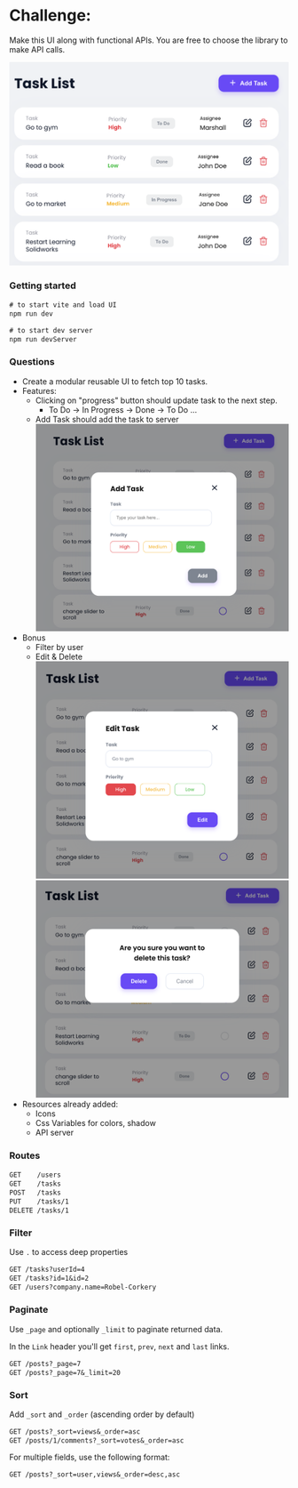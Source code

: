 # Challenge:

Make this UI along with functional APIs. You are free to choose the library to make API calls.

![Challenge](./Objective%20with%20Assignee.png "Challenge")

### Getting started

```shell
# to start vite and load UI
npm run dev
```

```shell
# to start dev server
npm run devServer
```

### Questions

- Create a modular reusable UI to fetch top 10 tasks.
- Features:
  - Clicking on "progress" button should update task to the next step.
    - To Do -> In Progress -> Done -> To Do ...
  - Add Task should add the task to server ![Add](./Add.png "Add")
- Bonus
  - Filter by user
  - Edit & Delete ![Edit](./Edit.png) ![Delete](./Delete.png)
- Resources already added:
  - Icons
  - Css Variables for colors, shadow
  - API server

### Routes

```
GET    /users
GET    /tasks
POST   /tasks
PUT    /tasks/1
DELETE /tasks/1
```

### Filter

Use `.` to access deep properties

```
GET /tasks?userId=4
GET /tasks?id=1&id=2
GET /users?company.name=Robel-Corkery
```

### Paginate

Use `_page` and optionally `_limit` to paginate returned data.

In the `Link` header you'll get `first`, `prev`, `next` and `last` links.

```
GET /posts?_page=7
GET /posts?_page=7&_limit=20
```

### Sort

Add `_sort` and `_order` (ascending order by default)

```
GET /posts?_sort=views&_order=asc
GET /posts/1/comments?_sort=votes&_order=asc
```

For multiple fields, use the following format:

```
GET /posts?_sort=user,views&_order=desc,asc
```
